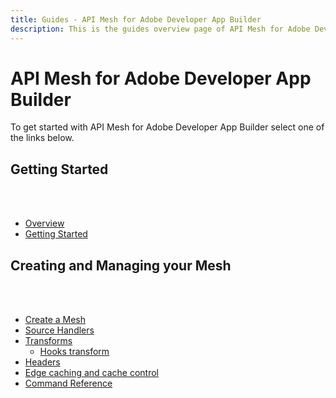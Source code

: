 ```yaml
---
title: Guides - API Mesh for Adobe Developer App Builder
description: This is the guides overview page of API Mesh for Adobe Developer App Builder 
---
```


# API Mesh for Adobe Developer App Builder

To get started with API Mesh for Adobe Developer App Builder select one of the links below.

## Getting Started

<br></br>

-  [Overview](overview.md)
-  [Getting Started](getting-started.md)

## Creating and Managing your Mesh

<br></br>

-  [Create a Mesh](create-mesh.md)
-  [Source Handlers](source-handlers.md)
-  [Transforms](transforms.md)
   -  [Hooks transform](hooks.md)
-  [Headers](headers.md)
-  [Edge caching and cache control](cache-control-headers.md)
-  [Command Reference](command-reference.md)
